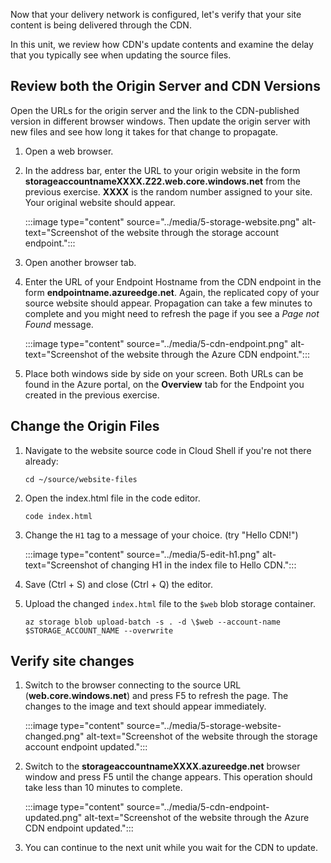 Now that your delivery network is configured, let's verify that your site content is being delivered through the CDN.

In this unit, we review how CDN's update contents and examine the delay that you typically see when updating the source files.

## Review both the Origin Server and CDN Versions

Open the URLs for the origin server and the link to the CDN-published version in different browser windows. Then update the origin server with new files and see how long it takes for that change to propagate.

1. Open a web browser.

1. In the address bar, enter the URL to your origin website in the form **storageaccountnameXXXX.Z22.web.core.windows.net** from the previous exercise. **XXXX** is the random number assigned to your site. Your original website should appear.

    :::image type="content" source="../media/5-storage-website.png" alt-text="Screenshot of the website through the storage account endpoint.":::

1. Open another browser tab.

1. Enter the URL of your Endpoint Hostname from the CDN endpoint in the form **endpointname.azureedge.net**. Again, the replicated copy of your source website should appear. Propagation can take a few minutes to complete and you might need to refresh the page if you see a *Page not Found* message.

    :::image type="content" source="../media/5-cdn-endpoint.png" alt-text="Screenshot of the website through the Azure CDN endpoint.":::

1. Place both windows side by side on your screen. Both URLs can be found in the Azure portal, on the **Overview** tab for the Endpoint you created in the previous exercise.

## Change the Origin Files

1. Navigate to the website source code in Cloud Shell if you're not there already:

    ```azurecli
    cd ~/source/website-files
    ```

1. Open the index.html file in the code editor.

    ```azurecli
    code index.html
    ```

1. Change the ```H1``` tag to a message of your choice. (try "Hello CDN!")

    :::image type="content" source="../media/5-edit-h1.png" alt-text="Screenshot of changing H1 in the index file to Hello CDN.":::

1. Save (Ctrl + S) and close (Ctrl + Q) the editor.

1. Upload the changed `index.html` file to the `$web` blob storage container.

    ```azurecli
    az storage blob upload-batch -s . -d \$web --account-name $STORAGE_ACCOUNT_NAME --overwrite
    ```

## Verify site changes

1. Switch to the browser connecting to the source URL (**web.core.windows.net**) and press F5 to refresh the page. The changes to the image and text should appear immediately.

    :::image type="content" source="../media/5-storage-website-changed.png" alt-text="Screenshot of the website through the storage account endpoint updated.":::

1. Switch to the **storageaccountnameXXXX.azureedge.net** browser window and press F5 until the change appears. This operation should take less than 10 minutes to complete.

    :::image type="content" source="../media/5-cdn-endpoint-updated.png" alt-text="Screenshot of the website through the Azure CDN endpoint updated.":::

1. You can continue to the next unit while you wait for the CDN to update.
